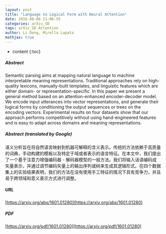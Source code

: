 ```yaml
---
layout: post
title: "Language to Logical Form with Neural Attention"
date: 2016-06-06 21:06:55
categories: arXiv_SD
tags: arXiv_SD Attention
author: Li Dong, Mirella Lapata
mathjax: true
---
```


* content
{:toc}

##### Abstract
Semantic parsing aims at mapping natural language to machine interpretable meaning representations. Traditional approaches rely on high-quality lexicons, manually-built templates, and linguistic features which are either domain- or representation-specific. In this paper we present a general method based on an attention-enhanced encoder-decoder model. We encode input utterances into vector representations, and generate their logical forms by conditioning the output sequences or trees on the encoding vectors. Experimental results on four datasets show that our approach performs competitively without using hand-engineered features and is easy to adapt across domains and meaning representations.

##### Abstract (translated by Google)
语义分析旨在将自然语言映射到机器可解释的含义表示。传统的方法依赖于高质量的词典，手动构建的模板以及特定于域或者表示的语言特征。在本文中，我们提出了一个基于注意力增强编码器 - 解码器模型的一般方法。我们将输入话语编码成矢量表示，并通过调节编码矢量上的输出序列或树来生成其逻辑形式。在四个数据集上的实验结果表明，我们的方法在没有使用手工特征的情况下具有竞争力，并且易于跨领域和意义表示方式进行调整。

##### URL
[https://arxiv.org/abs/1601.01280](https://arxiv.org/abs/1601.01280)

##### PDF
[https://arxiv.org/pdf/1601.01280](https://arxiv.org/pdf/1601.01280)

